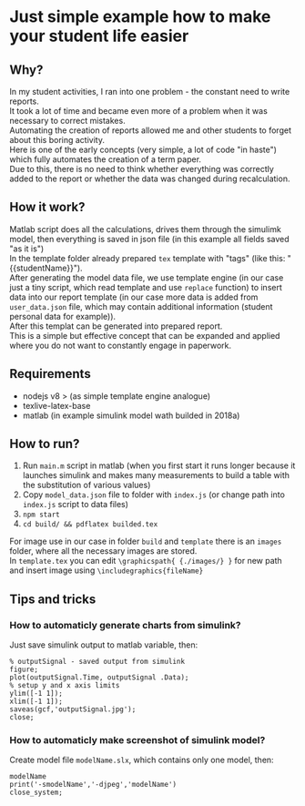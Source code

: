# Just simple example how to make your student life easier

## Why?

In my student activities, I ran into one problem - the constant need to write reports.  
It took a lot of time and became even more of a problem when it was necessary to correct mistakes.   
Automating the creation of reports allowed me and other students to forget about this boring activity.  
Here is one of the early concepts (very simple, a lot of code "in haste") which fully automates the creation of a term paper.     
Due to this, there is no need to think whether everything was correctly added to the report or whether the data was changed during recalculation.  

## How it work?

Matlab script does all the calculations, drives them through the simulimk model, then everything is saved in json file (in this example all fields saved "as it is")  
In the template folder already prepared `tex` template with "tags" (like this: "{{studentName}}").  
After generating the model data file, we use template engine (in our case just a tiny script, which read template and use `replace` function) to insert data into our report template (in our case more data is added from `user_data.json` file, which may contain additional information (student personal data for example)).  
After this templat can be generated into prepared report.  
This is a simple but effective concept that can be expanded and applied where you do not want to constantly engage in paperwork.

## Requirements
* nodejs v8 > (as simple template engine analogue)  
* texlive-latex-base  
* matlab (in example simulink model wath builded in 2018a)  

## How to run?

1. Run `main.m` script in matlab (when you first start it runs longer because it launches simulink and makes many measurements to build a table with the substitution of various values)  
2. Copy `model_data.json` file to folder with `index.js` (or change path into `index.js` script to data files)
3. `npm start`
4. `cd build/ && pdflatex builded.tex`

For image use in our case in folder `build` and `template` there is an `images` folder, where all the necessary images are stored.   
In `template.tex` you can edit `\graphicspath{ {./images/} }` for new path and insert image using `\includegraphics{fileName}`
## Tips and tricks

### How to automaticly generate charts from simulink?
Just save simulink output to matlab variable, then:  
```
% outputSignal - saved output from simulink
figure;
plot(outputSignal.Time, outputSignal .Data);
% setup y and x axis limits
ylim([-1 1]);
xlim([-1 1]);
saveas(gcf,'outputSignal.jpg');
close;
```
### How to automaticly make screenshot of simulink model?
Create model file `modelName.slx`, which contains only one model, then:
```
modelName
print('-smodelName','-djpeg','modelName')
close_system;
```

